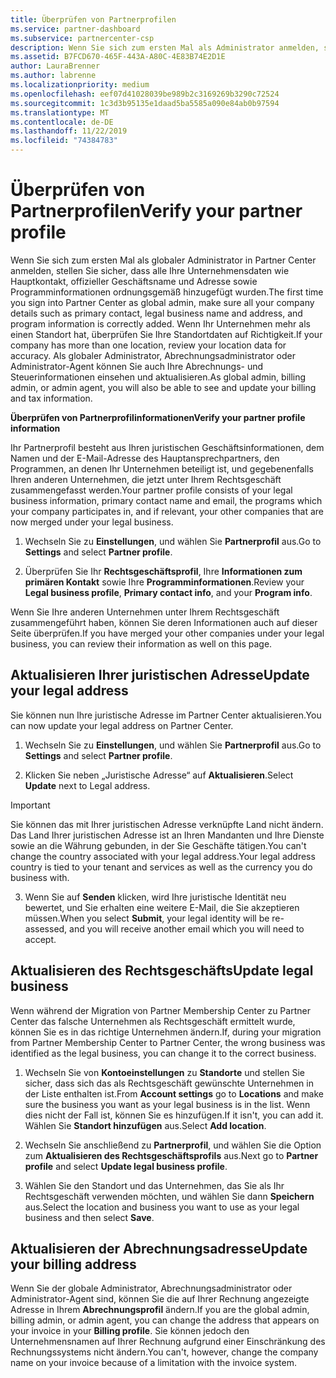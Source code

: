 ```yaml
---
title: Überprüfen von Partnerprofilen
ms.service: partner-dashboard
ms.subservice: partnercenter-csp
description: Wenn Sie sich zum ersten Mal als Administrator anmelden, sollten Sie überprüfen, ob die Supportdetails korrekt sind, Steuerbefreiungen beantragen, sofern zutreffend, und die Kontaktinformationen in Ihren Profilen überprüfen.
ms.assetid: B7FCD670-465F-443A-A80C-4E83B74E2D1E
author: LauraBrenner
ms.author: labrenne
ms.localizationpriority: medium
ms.openlocfilehash: eef07d41028039be989b2c3169269b3290c72524
ms.sourcegitcommit: 1c3d3b95135e1daad5ba5585a090e84ab0b97594
ms.translationtype: MT
ms.contentlocale: de-DE
ms.lasthandoff: 11/22/2019
ms.locfileid: "74384783"
---
```

# <a name="verify-your-partner-profile"></a><span data-ttu-id="1d9e3-103">Überprüfen von Partnerprofilen</span><span class="sxs-lookup"><span data-stu-id="1d9e3-103">Verify your partner profile</span></span>

<span data-ttu-id="1d9e3-104">Wenn Sie sich zum ersten Mal als globaler Administrator in Partner Center anmelden, stellen Sie sicher, dass alle Ihre Unternehmensdaten wie Hauptkontakt, offizieller Geschäftsname und Adresse sowie Programminformationen ordnungsgemäß hinzugefügt wurden.</span><span class="sxs-lookup"><span data-stu-id="1d9e3-104">The first time you sign into Partner Center as  global admin, make sure all your company details such as primary contact, legal business name and address, and program information is correctly added.</span></span> <span data-ttu-id="1d9e3-105">Wenn Ihr Unternehmen mehr als einen Standort hat, überprüfen Sie Ihre Standortdaten auf Richtigkeit.</span><span class="sxs-lookup"><span data-stu-id="1d9e3-105">If your company has more than one location, review your location data for accuracy.</span></span> <span data-ttu-id="1d9e3-106">Als globaler Administrator, Abrechnungsadministrator oder Administrator-Agent können Sie auch Ihre Abrechnungs- und Steuerinformationen einsehen und aktualisieren.</span><span class="sxs-lookup"><span data-stu-id="1d9e3-106">As global admin, billing admin, or admin agent, you will also be able to see and update your billing and tax information.</span></span> 

<span data-ttu-id="1d9e3-107">**Überprüfen von Partnerprofilinformationen**</span><span class="sxs-lookup"><span data-stu-id="1d9e3-107">**Verify your partner profile information**</span></span>

<span data-ttu-id="1d9e3-108">Ihr Partnerprofil besteht aus Ihren juristischen Geschäftsinformationen, dem Namen und der E-Mail-Adresse des Hauptansprechpartners, den Programmen, an denen Ihr Unternehmen beteiligt ist, und gegebenenfalls Ihren anderen Unternehmen, die jetzt unter Ihrem Rechtsgeschäft zusammengefasst werden.</span><span class="sxs-lookup"><span data-stu-id="1d9e3-108">Your partner profile consists of your legal business information, primary contact name and email, the programs which your company participates in, and if relevant, your other companies that are now merged under your legal business.</span></span>

1.  <span data-ttu-id="1d9e3-109">Wechseln Sie zu **Einstellungen**, und wählen Sie **Partnerprofil** aus.</span><span class="sxs-lookup"><span data-stu-id="1d9e3-109">Go to **Settings** and select **Partner profile**.</span></span>

2.  <span data-ttu-id="1d9e3-110">Überprüfen Sie Ihr **Rechtsgeschäftsprofil**, Ihre **Informationen zum primären Kontakt** sowie Ihre **Programminformationen**.</span><span class="sxs-lookup"><span data-stu-id="1d9e3-110">Review your **Legal business profile**, **Primary contact info**, and your **Program info**.</span></span>

<span data-ttu-id="1d9e3-111">Wenn Sie Ihre anderen Unternehmen unter Ihrem Rechtsgeschäft zusammengeführt haben, können Sie deren Informationen auch auf dieser Seite überprüfen.</span><span class="sxs-lookup"><span data-stu-id="1d9e3-111">If you have merged your other companies under your legal business, you can review their information as well on this page.</span></span>

## <a name="update-your-legal-address"></a><span data-ttu-id="1d9e3-112">Aktualisieren Ihrer juristischen Adresse</span><span class="sxs-lookup"><span data-stu-id="1d9e3-112">Update your legal address</span></span>

<span data-ttu-id="1d9e3-113">Sie können nun Ihre juristische Adresse im Partner Center aktualisieren.</span><span class="sxs-lookup"><span data-stu-id="1d9e3-113">You can now update your legal address on Partner Center.</span></span>

1. <span data-ttu-id="1d9e3-114">Wechseln Sie zu **Einstellungen**, und wählen Sie **Partnerprofil** aus.</span><span class="sxs-lookup"><span data-stu-id="1d9e3-114">Go to **Settings** and select **Partner profile**.</span></span> 

2. <span data-ttu-id="1d9e3-115">Klicken Sie neben „Juristische Adresse“ auf **Aktualisieren**.</span><span class="sxs-lookup"><span data-stu-id="1d9e3-115">Select **Update** next to Legal address.</span></span> 

>[!Important]
><span data-ttu-id="1d9e3-116">Sie können das mit Ihrer juristischen Adresse verknüpfte Land nicht ändern. Das Land Ihrer juristischen Adresse ist an Ihren Mandanten und Ihre Dienste sowie an die Währung gebunden, in der Sie Geschäfte tätigen.</span><span class="sxs-lookup"><span data-stu-id="1d9e3-116">You can't change the country associated with your legal address.Your legal address country is tied to your tenant and services as well as the currency you do business with.</span></span> 

3. <span data-ttu-id="1d9e3-117">Wenn Sie auf **Senden** klicken, wird Ihre juristische Identität neu bewertet, und Sie erhalten eine weitere E-Mail, die Sie akzeptieren müssen.</span><span class="sxs-lookup"><span data-stu-id="1d9e3-117">When you select **Submit**, your legal identity will be re-assessed, and you will receive another email which you will need to accept.</span></span>

## <a name="update-legal-business"></a><span data-ttu-id="1d9e3-118">Aktualisieren des Rechtsgeschäfts</span><span class="sxs-lookup"><span data-stu-id="1d9e3-118">Update legal business</span></span>

<span data-ttu-id="1d9e3-119">Wenn während der Migration von Partner Membership Center zu Partner Center das falsche Unternehmen als Rechtsgeschäft ermittelt wurde, können Sie es in das richtige Unternehmen ändern.</span><span class="sxs-lookup"><span data-stu-id="1d9e3-119">If, during your migration from Partner Membership Center to Partner Center, the wrong business was identified as the legal business, you can change it to the correct business.</span></span>

1. <span data-ttu-id="1d9e3-120">Wechseln Sie von **Kontoeinstellungen** zu **Standorte** und stellen Sie sicher, dass sich das als Rechtsgeschäft gewünschte Unternehmen in der Liste enthalten ist.</span><span class="sxs-lookup"><span data-stu-id="1d9e3-120">From **Account settings** go to **Locations** and make sure the business you want as your legal business is in the list.</span></span> <span data-ttu-id="1d9e3-121">Wenn dies nicht der Fall ist, können Sie es hinzufügen.</span><span class="sxs-lookup"><span data-stu-id="1d9e3-121">If it isn't, you can add it.</span></span> <span data-ttu-id="1d9e3-122">Wählen Sie **Standort hinzufügen** aus.</span><span class="sxs-lookup"><span data-stu-id="1d9e3-122">Select **Add location**.</span></span>

2.  <span data-ttu-id="1d9e3-123">Wechseln Sie anschließend zu **Partnerprofil**, und wählen Sie die Option zum **Aktualisieren des Rechtsgeschäftsprofils** aus.</span><span class="sxs-lookup"><span data-stu-id="1d9e3-123">Next go to **Partner profile** and select **Update legal business profile**.</span></span>

3.  <span data-ttu-id="1d9e3-124">Wählen Sie den Standort und das Unternehmen, das Sie als Ihr Rechtsgeschäft verwenden möchten, und wählen Sie dann **Speichern** aus.</span><span class="sxs-lookup"><span data-stu-id="1d9e3-124">Select the location and business you want to use as your legal business and then select **Save**.</span></span>

## <a name="update-your-billing-address"></a><span data-ttu-id="1d9e3-125">Aktualisieren der Abrechnungsadresse</span><span class="sxs-lookup"><span data-stu-id="1d9e3-125">Update your billing address</span></span>

<span data-ttu-id="1d9e3-126">Wenn Sie der globale Administrator, Abrechnungsadministrator oder Administrator-Agent sind, können Sie die auf Ihrer Rechnung angezeigte Adresse in Ihrem **Abrechnungsprofil** ändern.</span><span class="sxs-lookup"><span data-stu-id="1d9e3-126">If you are the global admin, billing admin, or admin agent, you can change the address that appears on your invoice in your **Billing profile**.</span></span> <span data-ttu-id="1d9e3-127">Sie können jedoch den Unternehmensnamen auf Ihrer Rechnung aufgrund einer Einschränkung des Rechnungssystems nicht ändern.</span><span class="sxs-lookup"><span data-stu-id="1d9e3-127">You can't, however, change the company name on your invoice because of a limitation with the invoice system.</span></span>

 


